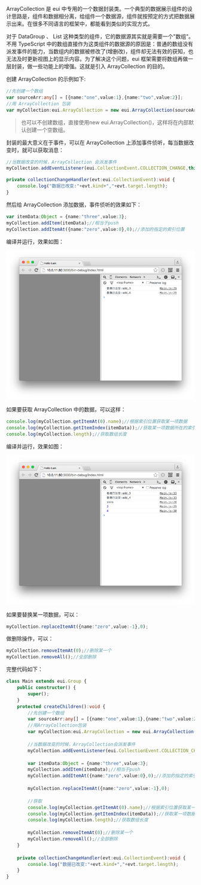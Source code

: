 ArrayCollection 是 eui 中专用的一个数据封装类。一个典型的数据展示组件的设计思路是，组件和数据相分离，给组件一个数据源，组件就按预定的方式把数据展示出来。在很多不同语言的框架中，都能看到类似的实现方式。

对于 DataGroup 、 List 这种类型的组件，它的数据源其实就是需要一个"数组"。不用 TypeScript 中的数组直接作为这类组件的数据源的原因是：普通的数组没有派发事件的能力，当数组内的数据被修改了(增删改)，组件却无法有效的获知，也无法及时更新视图上的显示内容。为了解决这个问题，eui 框架需要将数组再做一层封装，做一些功能上的增强。这就是引入 ArrayCollection 的目的。

创建 ArrayCollection 的示例如下:

``` TypeScript
//先创建一个数组
var sourceArr:any[] = [{name:"one",value:1},{name:"two",value:2}];
//用 ArrayCollection 包装
var myCollection:eui.ArrayCollection = new eui.ArrayCollection(sourceArr);
```
> 也可以不创建数组，直接使用new eui.ArrayCollection()，这样将在内部默认创建一个空数组。

封装的最大意义在于事件，可以在 ArrayCollection 上添加事件侦听，每当数据改变时，就可以获取消息：

``` TypeScript
//当数据改变的时候，ArrayCollection 会派发事件
myCollection.addEventListener(eui.CollectionEvent.COLLECTION_CHANGE,this.collectionChangeHandler,this);
```

``` TypeScript
private collectionChangeHandler(evt:eui.CollectionEvent):void {
    console.log("数据已改变:"+evt.kind+","+evt.target.length);
}
```

然后给 ArrayCollection 添加数据，事件侦听的效果如下：

``` TypeScript
var itemData:Object = {name:"three",value:3};
myCollection.addItem(itemData);//相当于push
myCollection.addItemAt({name:"zero",value:0},0);//添加的指定的索引位置
```

编译并运行，效果如图：

![](5604f064ed624.png)

如果要获取 ArrayCollection 中的数据，可以这样：

``` TypeScript
console.log(myCollection.getItemAt(0).name);//根据索引位置获取某一项数据
console.log(myCollection.getItemIndex(itemData));//获取某一项数据所在的索引值
console.log(myCollection.length);//获取数组长度
```

编译并运行，效果如图：

![](5604f06ae5c6a.png)

如果要替换某一项数据，可以：

``` TypeScript
myCollection.replaceItemAt({name:"zero",value:-1},0);
```

做删除操作，可以：

``` TypeScript
myCollection.removeItemAt(0);//删除某一个
myCollection.removeAll();//全部删除
```

完整代码如下：

``` TypeScript
class Main extends eui.Group {
    public constructor() {
        super();
    }
    protected createChildren():void {
        //先创建一个数组
        var sourceArr:any[] = [{name:"one",value:1},{name:"two",value:2}];
        //用ArrayCollection包装
        var myCollection:eui.ArrayCollection = new eui.ArrayCollection(sourceArr);

        //当数据改变的时候，ArrayCollection会派发事件
        myCollection.addEventListener(eui.CollectionEvent.COLLECTION_CHANGE,this.collectionChangeHandler,this);

        var itemData:Object = {name:"three",value:3};
        myCollection.addItem(itemData);//相当于push
        myCollection.addItemAt({name:"zero",value:0},0);//添加的指定的索引位置

        myCollection.replaceItemAt({name:"zero",value:-1},0);

        //获取
        console.log(myCollection.getItemAt(0).name);//根据索引位置获取某一项数据
        console.log(myCollection.getItemIndex(itemData));//获取某一项数据所在的索引值
        console.log(myCollection.length);//获取数组长度

        myCollection.removeItemAt(0);//删除某一个
        myCollection.removeAll();//全部删除
    }

    private collectionChangeHandler(evt:eui.CollectionEvent):void {
        console.log("数据已改变:"+evt.kind+","+evt.target.length);
    }
}
```
